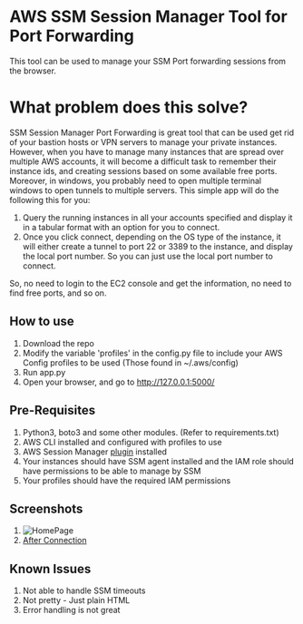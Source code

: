 # AWS SSM Session Manager Tool for Port Forwarding

This tool can be used to manage your SSM Port forwarding sessions from the browser.


# What problem does this solve?

SSM Session Manager Port Forwarding is great tool that can be used get rid of your bastion hosts or VPN servers to manage your private instances. However, when you have to manage many instances that are spread over multiple AWS accounts, it will become  a difficult task to remember their instance ids, and creating sessions based on some available free ports. Moreover, in windows, you probably need to open multiple terminal windows to open tunnels to multiple servers. 
This simple app will do the following this for you:

 1. Query the running instances in all your accounts specified and display it in a tabular format with an option for you to connect.
 2. Once you click connect, depending on the OS type of the instance, it will either create a tunnel to port 22 or 3389 to the instance, and display the local port number. So you can just use the local port number to connect.

So, no need to login to the EC2 console and get the information, no need to find free ports, and so on. 

## How to use

 1. Download the repo
 2. Modify the variable 'profiles' in the config.py file to include your AWS Config profiles to be used (Those found in ~/.aws/config)
 3. Run app.py
 4. Open your browser, and go to http://127.0.0.1:5000/

## Pre-Requisites

 1. Python3, boto3 and some other modules. (Refer to requirements.txt)
 2. AWS CLI installed and configured with profiles to use
 3. AWS Session Manager [plugin](https://docs.aws.amazon.com/systems-manager/latest/userguide/session-manager-working-with-install-plugin.html) installed
 4. Your instances should have SSM agent installed and the IAM role should have permissions to be able to manage by SSM
 5. Your profiles should have the required IAM permissions

## Screenshots

 1. ![HomePage](https://imgur.com/a/atoS8h2?raw=true)
 2. [After Connection](https://imgur.com/a/ruHWAyk)

## Known Issues

 1. Not able to handle SSM timeouts
 2. Not pretty - Just plain HTML
 3. Error handling is not great


